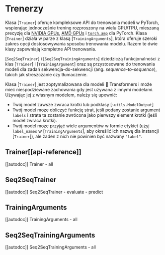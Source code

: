<!--Copyright 2020 The HuggingFace Team. All rights reserved.

Licensed under the Apache License, Version 2.0 (the "License"); you may not use this file except in compliance with
the License. You may obtain a copy of the License at

http://www.apache.org/licenses/LICENSE-2.0

Unless required by applicable law or agreed to in writing, software distributed under the License is distributed on
an "AS IS" BASIS, WITHOUT WARRANTIES OR CONDITIONS OF ANY KIND, either express or implied. See the License for the
specific language governing permissions and limitations under the License.

⚠️ Note that this file is in Markdown but contain specific syntax for our doc-builder (similar to MDX) that may not be
rendered properly in your Markdown viewer.

-->

# Trenerzy

Klasa [`Trainer`] oferuje kompleksowe API do trenowania modeli w PyTorch, wspierając jednocześnie trening rozproszony na wielu GPU/TPU, mieszaną precyzję dla [NVIDIA GPUs](https://nvidia.github.io/apex/), [AMD GPUs](https://rocm.docs.amd.com/en/latest/rocm.html) i [`torch.amp`](https://pytorch.org/docs/stable/amp.html) dla PyTorch. Klasa [`Trainer`] działa w parze z klasą [`TrainingArguments`], która oferuje szeroki zakres opcji dostosowywania sposobu trenowania modelu. Razem te dwie klasy zapewniają kompletne API trenowania.

[`Seq2SeqTrainer`] i [`Seq2SeqTrainingArguments`] dziedziczą funkcjonalności z klas [`Trainer`] i [`TrainingArgument`] oraz są przystosowane do trenowania modeli dla zadań sekwencja-do-sekwencji (ang. *sequence-to-sequence*), takich jak streszczanie czy tłumaczenie.

<Tip warning={true}>

Klasa [`Trainer`] jest zoptymalizowana dla modeli 🤗 Transformers i może mieć niespodziewane zachowania gdy jest używana z innymi modelami. Używając jej z własnym modelem, należy się upewnić:

- Twój model zawsze zwraca krotki lub podklasy [`~utils.ModelOutput`]
- Twój model może obliczyć funkcję strat, jeśli podany zostanie argument `labels` i strata ta zostanie zwrócona jako pierwszy element krotki (jeśli model zwraca krotki).
- Twój model może przyjąć wiele argumentów w formie etykiet (użyj `label_names` w [`TrainingArguments`], aby określić ich nazwę dla instancji [`Trainer`]), ale żaden z nich nie powinien być nazwany `"label"`.

</Tip>

## Trainer[[api-reference]]

[[autodoc]] Trainer
    - all

## Seq2SeqTrainer

[[autodoc]] Seq2SeqTrainer
    - evaluate
    - predict

## TrainingArguments

[[autodoc]] TrainingArguments
    - all

## Seq2SeqTrainingArguments

[[autodoc]] Seq2SeqTrainingArguments
    - all
